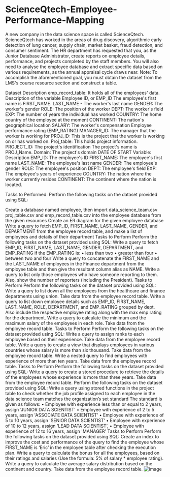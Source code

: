 # ScienceQtech-Employee-Performance-Mapping
A new company in the data science space is called ScienceQtech. ScienceQtech has worked in the areas of drug discovery, algorithmic early detection of lung cancer, supply chain, market basket, fraud detection, and consumer sentiment. The HR department has requested that you, as the Junior Database Administrator, create reports on employee details, performance, and projects completed by the staff members. You will also need to analyse the employee database and extract specific data based on various requirements, as the annual appraisal cycle draws near. Note: To accomplish the aforementioned goal, you must obtain the dataset from the LMS's course resource section and construct a table.

Dataset Description emp_record_table: It holds all of the employees' data. Description of the variable Employee ID, or EMP_ID The employee's first name is FIRST_NAME. LAST_NAME - The worker's last name GENDER: The worker's gender ROLE: The position of the worker DEPT: The worker's field EXP: The number of years the individual has worked COUNTRY: The home country of the employee at the moment CONTINENT: The nation's geographical location SALARY: The worker's compensation Employee performance rating (EMP_RATING) MANAGER_ID: The manager that the worker is working for PROJ_ID: This is the project that the worker is working on or has worked on. Proj_table: This holds project information. PROJECT_ID: The project's identification The project's name is PROJ_Name. Domain: The project's domain DATE OF START Variable: Description EMP_ID: The employee's ID FIRST_NAME: The employee's first name LAST_NAME: The employee's last name GENDER: The employee's gender ROLE: The employee's position DEPT: The employee's field EXP: The employee's years of experience COUNTRY: The nation where the worker currently resides CONTINENT: The continent where the nation is located.

Tasks to Performed: Perform the following tasks on the dataset provided using SQL:

Create a database named employee, then import data_science_team.csv proj_table.csv and emp_record_table.csv into the employee database from the given resources
Create an ER diagram for the given employee database
Write a query to fetch EMP_ID, FIRST_NAME, LAST_NAME, GENDER, and DEPARTMENT from the employee record table, and make a list of employees and details of their department Tasks to Perform Perform the following tasks on the dataset provided using SQL:
Write a query to fetch EMP_ID, FIRST_NAME, LAST_NAME, GENDER, DEPARTMENT, and EMP_RATING if the EMP_RATING is: • less than two • greater than four • between two and four
Write a query to concatenate the FIRST_NAME and the LAST_NAME of employees in the Finance department from the employee table and then give the resultant column alias as NAME.
Write a query to list only those employees who have someone reporting to them. Also, show the number of reporters (including the President). Tasks to Perform Perform the following tasks on the dataset provided using SQL:
Write a query to list down all the employees from the healthcare and finance departments using union. Take data from the employee record table.
Write a query to list down employee details such as EMP_ID, FIRST_NAME, LAST_NAME, ROLE, DEPARTMENT, and EMP_RATING grouped by dept. Also include the respective employee rating along with the max emp rating for the department.
Write a query to calculate the minimum and the maximum salary of the employees in each role. Take data from the employee record table. Tasks to Perform Perform the following tasks on the dataset provided using SQL:
Write a query to assign ranks to each employee based on their experience. Take data from the employee record table.
Write a query to create a view that displays employees in various countries whose salary is more than six thousand. Take data from the employee record table.
Write a nested query to find employees with experience of more than ten years. Take data from the employee record table. Tasks to Perform Perform the following tasks on the dataset provided using SQL:
Write a query to create a stored procedure to retrieve the details of the employees whose experience is more than three years. Take data from the employee record table. Perform the following tasks on the dataset provided using SQL:
Write a query using stored functions in the project table to check whether the job profile assigned to each employee in the data science team matches the organization’s set standard The standard is given as follows: • Employee with experience less than or equal to 2 years, assign 'JUNIOR DATA SCIENTIST’ • Employee with experience of 2 to 5 years, assign 'ASSOCIATE DATA SCIENTIST’ • Employee with experience of 5 to 10 years, assign 'SENIOR DATA SCIENTIST’ • Employee with experience of 10 to 12 years, assign 'LEAD DATA SCIENTIST’, • Employee with experience of 12 to 16 years, assign 'MANAGER' Tasks to Perform Perform the following tasks on the dataset provided using SQL:
Create an index to improve the cost and performance of the query to find the employee whose FIRST_NAME is ‘Eric’ in the employee table after checking the execution plan.
Write a query to calculate the bonus for all the employees, based on their ratings and salaries (Use the formula: 5% of salary * employee rating).
Write a query to calculate the average salary distribution based on the continent and country. Take data from the employee record table.
![image](https://github.com/user-attachments/assets/27f7a593-3952-4337-a89c-ba07d5806201)
